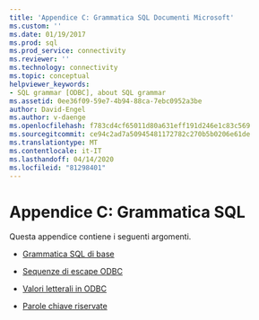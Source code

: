 ```yaml
---
title: 'Appendice C: Grammatica SQL Documenti Microsoft'
ms.custom: ''
ms.date: 01/19/2017
ms.prod: sql
ms.prod_service: connectivity
ms.reviewer: ''
ms.technology: connectivity
ms.topic: conceptual
helpviewer_keywords:
- SQL grammar [ODBC], about SQL grammar
ms.assetid: 0ee36f09-59e7-4b94-88ca-7ebc0952a3be
author: David-Engel
ms.author: v-daenge
ms.openlocfilehash: f783cd4cf65011d80a631eff191d246e1c83c569
ms.sourcegitcommit: ce94c2ad7a50945481172782c270b5b0206e61de
ms.translationtype: MT
ms.contentlocale: it-IT
ms.lasthandoff: 04/14/2020
ms.locfileid: "81298401"
---
```

# <a name="appendix-c-sql-grammar"></a>Appendice C: Grammatica SQL
Questa appendice contiene i seguenti argomenti.  
  
-   [Grammatica SQL di base](../../../odbc/reference/appendixes/sql-minimum-grammar.md)  
  
-   [Sequenze di escape ODBC](../../../odbc/reference/appendixes/odbc-escape-sequences.md)  
  
-   [Valori letterali in ODBC](../../../odbc/reference/appendixes/literals-in-odbc.md)  
  
-   [Parole chiave riservate](../../../odbc/reference/appendixes/reserved-keywords.md)

